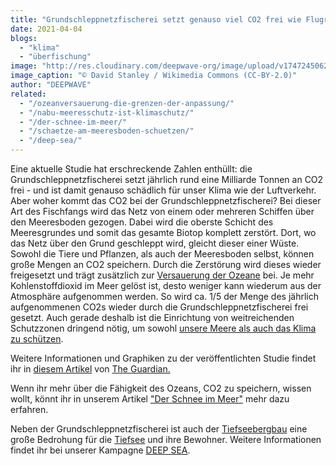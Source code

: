 ```yaml
---
title: "Grundschleppnetzfischerei setzt genauso viel CO2 frei wie Flugreisen"
date: 2021-04-04
blogs: 
  - "klima"
  - "überfischung"
image: "http://res.cloudinary.com/deepwave-org/image/upload/v1747245062/deepwave.org/Unbenannt.png"
image_caption: "© David Stanley / Wikimedia Commons (CC-BY-2.0)"
author: "DEEPWAVE"
related: 
  - "/ozeanversauerung-die-grenzen-der-anpassung/"
  - "/nabu-meeresschutz-ist-klimaschutz/"
  - "/der-schnee-im-meer/"
  - "/schaetze-am-meeresboden-schuetzen/"
  - "/deep-sea/"
---
```


Eine aktuelle Studie hat erschreckende Zahlen enthüllt: die Grundschleppnetzfischerei setzt jährlich rund eine Milliarde Tonnen an CO2 frei - und ist damit genauso schädlich für unser Klima wie der Luftverkehr. Aber woher kommt das CO2 bei der Grundschleppnetzfischerei? Bei dieser Art des Fischfangs wird das Netz von einem oder mehreren Schiffen über den Meeresboden gezogen. Dabei wird die oberste Schicht des Meeresgrundes und somit das gesamte Biotop komplett zerstört. Dort, wo das Netz über den Grund geschleppt wird, gleicht dieser einer Wüste. Sowohl die Tiere und Pflanzen, als auch der Meeresboden selbst, können große Mengen an CO2 speichern. Durch die Zerstörung wird dieses wieder freigesetzt und trägt zusätzlich zur [Versauerung der Ozeane](https://www.deepwave.org/ozeanversauerung-die-grenzen-der-anpassung/) bei. Je mehr Kohlenstoffdioxid im Meer gelöst ist, desto weniger kann wiederum aus der Atmosphäre aufgenommen werden. So wird ca. 1/5 der Menge des jährlich aufgenommenen CO2s wieder durch die Grundschleppnetzfischerei frei gesetzt. Auch gerade deshalb ist die Einrichtung von weitreichenden Schutzzonen dringend nötig, um sowohl [unsere Meere als auch das Klima zu schützen](https://www.deepwave.org/nabu-meeresschutz-ist-klimaschutz/).

Weitere Informationen und Graphiken zu der veröffentlichten Studie findet ihr in [diesem Artikel](https://www.theguardian.com/environment/2021/mar/17/trawling-for-fish-releases-as-much-carbon-as-air-travel-report-finds-climate-crisis) von [The Guardian.](https://www.theguardian.com/international)

Wenn ihr mehr über die Fähigkeit des Ozeans, CO2 zu speichern, wissen wollt, könnt ihr in unserem Artikel ["Der Schnee im Meer"](https://www.deepwave.org/der-schnee-im-meer/) mehr dazu erfahren.

Neben der Grundschleppnetzfischerei ist auch der [Tiefseebergbau](https://www.deepwave.org/schaetze-am-meeresboden-schuetzen/) eine große Bedrohung für die [Tiefsee](https://www.deepwave.org/die-ozeane/die-tiefsee/) und ihre Bewohner. Weitere Informationen findet ihr bei unserer Kampagne [DEEP SEA](https://www.deepwave.org/deep-sea/).
